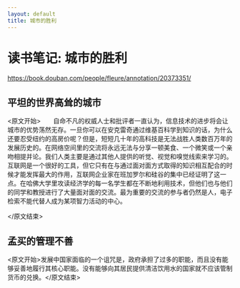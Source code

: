 ```yaml
---
layout: default
title: 城市的胜利
---
```


# 读书笔记: 城市的胜利

<https://book.douban.com/people/fleure/annotation/20373351/>
## 平坦的世界高耸的城市

<原文开始>　　自命不凡的权威人士和批评者一直认为，信息技术的进步将会让城市的优势荡然无存。一旦你可以在安克雷奇通过维基百科学到知识的话，为什么还要忍受纽约的高房价呢？但是，短短几十年的高科技是无法战胜人类数百万年的发展历史的。在网络空间里的交流将永远无法与分享一顿美食、一个微笑或一个亲吻相提并论。我们人类主要是通过其他人提供的听觉、视觉和嗅觉线索来学习的。互联网是一个很好的工具，但它只有在与通过面对面方式取得的知识相互配合的时候才能发挥最大的作用，互联网企业家在班加罗尔和硅谷的集中已经证明了这一点。在哈佛大学里攻读经济学的每一名学生都在不断地利用技术，但他们也与他们的同学和教授进行了大量面对面的交流。最为重要的交流的参与者仍然是人，电子检索不能代替人成为某项智力活动的中心。

</原文结束>
## 孟买的管理不善

<原文开始>发展中国家面临的一个诅咒是，政府承担了过多的职能，而且没有能够妥善地履行其核心职能。没有能够向其居民提供清洁饮用水的国家就不应该管制货币的兑换。</原文结束>

